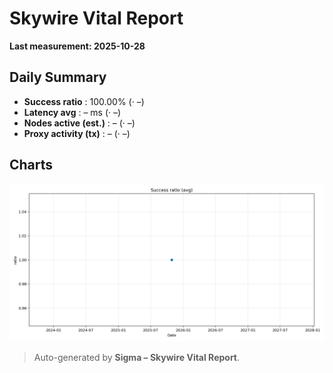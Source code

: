 # Skywire Vital Report

**Last measurement: 2025-10-28**

## Daily Summary
- **Success ratio** : 100.00% (· –)
- **Latency avg** : – ms (· –)
- **Nodes active (est.)** : – (· –)
- **Proxy activity (tx)** : – (· –)

## Charts
![success_ratio_avg](success_ratio_avg.png)

> Auto-generated by **Sigma – Skywire Vital Report**.